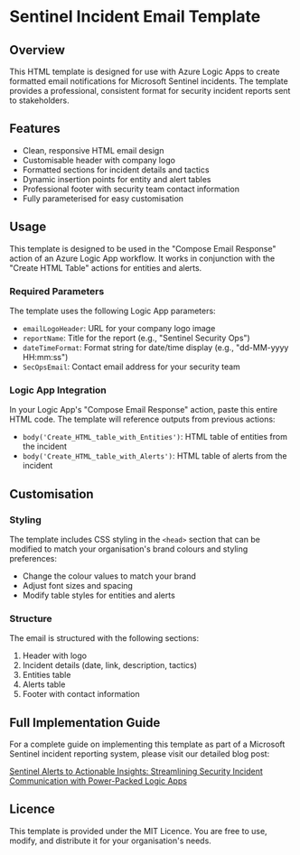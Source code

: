 # Sentinel Incident Email Template

## Overview

This HTML template is designed for use with Azure Logic Apps to create formatted email notifications for Microsoft Sentinel incidents. The template provides a professional, consistent format for security incident reports sent to stakeholders.

## Features

- Clean, responsive HTML email design
- Customisable header with company logo
- Formatted sections for incident details and tactics
- Dynamic insertion points for entity and alert tables
- Professional footer with security team contact information
- Fully parameterised for easy customisation

## Usage

This template is designed to be used in the "Compose Email Response" action of an Azure Logic App workflow. It works in conjunction with the "Create HTML Table" actions for entities and alerts.

### Required Parameters

The template uses the following Logic App parameters:

- `emailLogoHeader`: URL for your company logo image
- `reportName`: Title for the report (e.g., "Sentinel Security Ops")
- `dateTimeFormat`: Format string for date/time display (e.g., "dd-MM-yyyy HH:mm:ss")
- `SecOpsEmail`: Contact email address for your security team

### Logic App Integration

In your Logic App's "Compose Email Response" action, paste this entire HTML code. The template will reference outputs from previous actions:

- `body('Create_HTML_table_with_Entities')`: HTML table of entities from the incident
- `body('Create_HTML_table_with_Alerts')`: HTML table of alerts from the incident

## Customisation

### Styling

The template includes CSS styling in the `<head>` section that can be modified to match your organisation's brand colours and styling preferences:

- Change the colour values to match your brand
- Adjust font sizes and spacing
- Modify table styles for entities and alerts

### Structure

The email is structured with the following sections:

1. Header with logo
2. Incident details (date, link, description, tactics)
3. Entities table
4. Alerts table
5. Footer with contact information

## Full Implementation Guide

For a complete guide on implementing this template as part of a Microsoft Sentinel incident reporting system, please visit our detailed blog post:

[Sentinel Alerts to Actionable Insights: Streamlining Security Incident Communication with Power-Packed Logic Apps](https://sentinel.blog/building-an-automated-sentinel-incident-reporting-system-with-azure-logic-apps/)

## Licence

This template is provided under the MIT Licence. You are free to use, modify, and distribute it for your organisation's needs.
